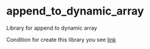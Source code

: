 # append_to_dynamic_array
Library for append to dynamic array

Condition for create this library you see [link](https://github.com/netology-code/algocpp-homeworks/tree/main/4/02)
